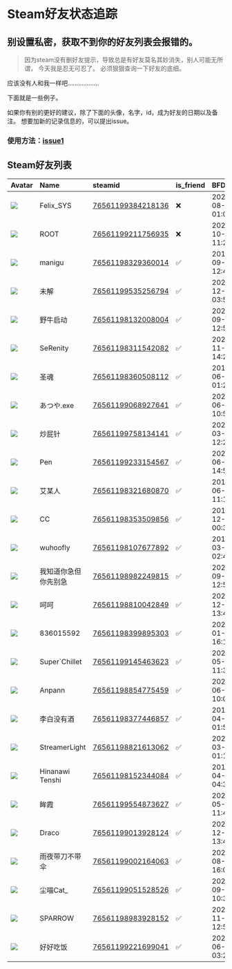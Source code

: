 # Steam好友状态追踪
## 别设置私密，获取不到你的好友列表会报错的。

> 因为steam没有删好友提示，导致总是有好友莫名其妙消失，别人可能无所谓，
> 今天我是忍无可忍了。 必须狠狠查询一下好友的底细。

应该没有人和我一样吧………………

下面就是一些例子。

如果你有别的更好的建议，除了下面的头像，名字，id，成为好友的日期以及备注。 想要加新的记录信息的，可以提出issue。

### 使用方法：[issue1](https://github.com/systemannounce/SteamFriends/issues/1)

## Steam好友列表

| Avatar                                                                            | Name            | steamid                                                                     | is_friend   | BFD                 | Remark   | removed_time        |
|:----------------------------------------------------------------------------------|:----------------|:----------------------------------------------------------------------------|:------------|:--------------------|:---------|:--------------------|
| ![](https://avatars.steamstatic.com/d41abd4be0b3769e1919802da758591a11639b13.jpg) | Felix_SYS       | [76561199384218136](https://steamcommunity.com/profiles/76561199384218136/) | ❌           | 2022-08-14 01:06:38 |          | 2025-03-13 12:41:56 |
| ![](https://avatars.steamstatic.com/ef15d4fa577672454e11c4dc5fbfa9fc71722ede.jpg) | ROOT            | [76561199211756935](https://steamcommunity.com/profiles/76561199211756935/) | ❌           | 2021-10-02 11:23:03 |          | 2025-03-13 12:41:56 |
| ![](https://avatars.steamstatic.com/bd3d10b783c83618e5953685e7539496e76987e1.jpg) | manigu          | [76561198329360014](https://steamcommunity.com/profiles/76561198329360014/) | ✅           | 2017-09-07 12:46:28 |          |                     |
| ![](https://avatars.steamstatic.com/c2c51159307ac0e5c3960f0df31732a07cd85cd0.jpg) | 未解              | [76561199535256794](https://steamcommunity.com/profiles/76561199535256794/) | ✅           | 2024-12-29 03:50:05 |          |                     |
| ![](https://avatars.steamstatic.com/64455b3f80e6419b182bf68c483de214f5f56d75.jpg) | 野牛启动            | [76561198132008004](https://steamcommunity.com/profiles/76561198132008004/) | ✅           | 2023-09-23 12:59:44 |          |                     |
| ![](https://avatars.steamstatic.com/629cc1398cd6511e73c28a3044777c6fc15ed030.jpg) | SeRenity        | [76561198311542082](https://steamcommunity.com/profiles/76561198311542082/) | ✅           | 2021-11-14 14:27:09 |          |                     |
| ![](https://avatars.steamstatic.com/ee74f281a9124a62119755006531ec9ddd71ab9b.jpg) | 圣魂              | [76561198360508112](https://steamcommunity.com/profiles/76561198360508112/) | ✅           | 2019-06-23 01:20:58 |          |                     |
| ![](https://avatars.steamstatic.com/13b853f92056426339667bd6f1cd8d0e46fcf9cc.jpg) | あつや.exe         | [76561199068927641](https://steamcommunity.com/profiles/76561199068927641/) | ✅           | 2023-06-13 10:57:54 |          |                     |
| ![](https://avatars.steamstatic.com/fef49e7fa7e1997310d705b2a6158ff8dc1cdfeb.jpg) | 炒屁针             | [76561199758134141](https://steamcommunity.com/profiles/76561199758134141/) | ✅           | 2025-03-23 12:21:09 |          |                     |
| ![](https://avatars.steamstatic.com/2a6cfd65a9e4fb9fe504bb23327d0656066a0b20.jpg) | Pen             | [76561199233154567](https://steamcommunity.com/profiles/76561199233154567/) | ✅           | 2023-06-06 14:51:36 |          |                     |
| ![](https://avatars.steamstatic.com/f0e93dc435c3f915c7a80eaf575a8832786df21d.jpg) | 艾某人             | [76561198321680870](https://steamcommunity.com/profiles/76561198321680870/) | ✅           | 2017-06-22 11:18:40 |          |                     |
| ![](https://avatars.steamstatic.com/96a43137f281fc5ec62df0e4b8192f947d60ccd3.jpg) | CC              | [76561198353509856](https://steamcommunity.com/profiles/76561198353509856/) | ✅           | 2016-12-26 00:31:20 |          |                     |
| ![](https://avatars.steamstatic.com/9de324b2f3b038205c99f91e5f775e658e9b96b8.jpg) | wuhoofly        | [76561198107677892](https://steamcommunity.com/profiles/76561198107677892/) | ✅           | 2018-03-18 02:41:53 |          |                     |
| ![](https://avatars.steamstatic.com/a627d3c0e9fe310d6ce9538c3594376522acbb00.jpg) | 我知道你急但你先别急      | [76561198982249815](https://steamcommunity.com/profiles/76561198982249815/) | ✅           | 2023-09-23 12:54:24 |          |                     |
| ![](https://avatars.steamstatic.com/6849478d79ae214226b2218b4109ea84602d49ad.jpg) | 呵呵              | [76561198810042849](https://steamcommunity.com/profiles/76561198810042849/) | ✅           | 2021-12-20 13:47:41 |          |                     |
| ![](https://avatars.steamstatic.com/a8c5d92192f114f5ed05a03a86e53facc7d22a27.jpg) | 836015592       | [76561198399895303](https://steamcommunity.com/profiles/76561198399895303/) | ✅           | 2023-01-18 16:19:01 |          |                     |
| ![](https://avatars.steamstatic.com/5f914684af59de0d3a932d4f0df00d1962526b8a.jpg) | Super`Chillet   | [76561199145463623](https://steamcommunity.com/profiles/76561199145463623/) | ✅           | 2024-05-20 11:39:44 |          |                     |
| ![](https://avatars.steamstatic.com/8f6916be3dcc60a0c3e9391276bce389a138b83a.jpg) | Anpann          | [76561198854775459](https://steamcommunity.com/profiles/76561198854775459/) | ✅           | 2022-06-19 10:05:40 |          |                     |
| ![](https://avatars.steamstatic.com/bd4f539b15287badab5670665da4cf8f8b70e0c4.jpg) | 李白没有酒           | [76561198377446857](https://steamcommunity.com/profiles/76561198377446857/) | ✅           | 2017-04-02 01:55:40 |          |                     |
| ![](https://avatars.steamstatic.com/84316176d668ab8be421d232f9073118f1d07713.jpg) | StreamerLight   | [76561198821613062](https://steamcommunity.com/profiles/76561198821613062/) | ✅           | 2025-03-24 01:11:19 |          |                     |
| ![](https://avatars.steamstatic.com/3886538de9cdddb3680921e7f9ab22e9212b5110.jpg) | Hinanawi Tenshi | [76561198152344084](https://steamcommunity.com/profiles/76561198152344084/) | ✅           | 2017-04-10 04:30:12 |          |                     |
| ![](https://avatars.steamstatic.com/4b8fd27c1f0169544f3cafb5124a5fb7ac68c855.jpg) | 眸霞              | [76561199554873627](https://steamcommunity.com/profiles/76561199554873627/) | ✅           | 2024-05-20 11:47:29 |          |                     |
| ![](https://avatars.steamstatic.com/5454c8490bf3a6d9352fe40d5445db9fc0f0dbb9.jpg) | Draco           | [76561199013928124](https://steamcommunity.com/profiles/76561199013928124/) | ✅           | 2021-12-20 13:47:08 |          |                     |
| ![](https://avatars.steamstatic.com/c24201a414f8c79db92b85d00c7b0afacf030983.jpg) | 雨夜带刀不带伞         | [76561199002164063](https://steamcommunity.com/profiles/76561199002164063/) | ✅           | 2023-08-06 16:00:24 |          |                     |
| ![](https://avatars.steamstatic.com/c76cd2fd01c9ebe9a6547c5cab488c2796660bbd.jpg) | 尘喵Cat_          | [76561199051528526](https://steamcommunity.com/profiles/76561199051528526/) | ✅           | 2023-09-20 10:32:19 |          |                     |
| ![](https://avatars.steamstatic.com/cfc13c1e2738f2a52bf2592a0be376f8304201c2.jpg) | SPARROW         | [76561198983928152](https://steamcommunity.com/profiles/76561198983928152/) | ✅           | 2022-11-24 12:51:53 |          |                     |
| ![](https://avatars.steamstatic.com/5b8825b34c5d77b00c3a18897f2f1175fa0e0e57.jpg) | 好好吃饭            | [76561199221699041](https://steamcommunity.com/profiles/76561199221699041/) | ✅           | 2025-06-08 03:25:51 |          |                     |